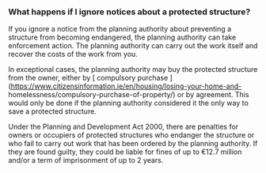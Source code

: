 ###  **What happens if I ignore notices about a protected structure?**

If you ignore a notice from the planning authority about preventing a
structure from becoming endangered, the planning authority can take
enforcement action. The planning authority can carry out the work itself and
recover the costs of the work from you.

In exceptional cases, the planning authority may buy the protected structure
from the owner, either by [ compulsory purchase
](https://www.citizensinformation.ie/en/housing/losing-your-home-and-
homelessness/compulsory-purchase-of-property/) or by agreement. This would
only be done if the planning authority considered it the only way to save a
protected structure.

Under the Planning and Development Act 2000, there are penalties for owners or
occupiers of protected structures who endanger the structure or who fail to
carry out work that has been ordered by the planning authority. If they are
found guilty, they could be liable for fines of up to €12.7 million and/or a
term of imprisonment of up to 2 years.
